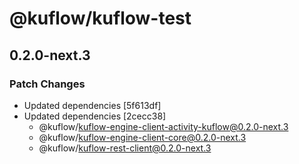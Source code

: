 # @kuflow/kuflow-test

## 0.2.0-next.3

### Patch Changes

- Updated dependencies [5f613df]
- Updated dependencies [2cecc38]
  - @kuflow/kuflow-engine-client-activity-kuflow@0.2.0-next.3
  - @kuflow/kuflow-engine-client-core@0.2.0-next.3
  - @kuflow/kuflow-rest-client@0.2.0-next.3

